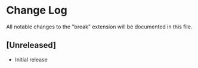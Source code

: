 # Change Log

All notable changes to the "break" extension will be documented in this file.

## [Unreleased]

- Initial release
